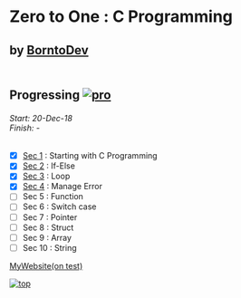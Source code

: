 # Zero to One : C Programming
## by [BorntoDev](https://academy.borntodev.com)<br><br>

## Progressing  [![pro](http://progressed.io/bar/58)](#pro)
<h6>Start: 20-Dec-18<br>
Finish: - </h6>

- [x] [Sec 1](https://github.com/ZeroHX/C-Learning/tree/master/sec1)  : Starting with C Programming
- [x] [Sec 2](https://github.com/ZeroHX/C-Learning/tree/master/sec2)  : If-Else
- [x] [Sec 3](https://github.com/ZeroHX/C-Learning/tree/master/sec3)  : Loop
- [x] [Sec 4](https://github.com/ZeroHX/C-Learning/tree/master/sec4)  : Manage Error
- [ ] Sec 5  : Function
- [ ] Sec 6  : Switch case
- [ ] Sec 7  : Pointer
- [ ] Sec 8  : Struct
- [ ] Sec 9  : Array
- [ ] Sec 10 : String

[MyWebsite(on test)](https://zerohx.github.io/C-Learning/)

[![top](https://img.shields.io/badge/Goto-top-orange.svg?style=for-the-badge)](#top)
